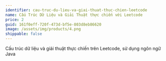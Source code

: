 ```yaml
---
identifier: cau-truc-du-lieu-va-giai-thuat-thuc-chien-leetcode
name: Cấu Trúc Dữ Liệu và Giải Thuật thực chiến với Leetcode
price: 2
guid: 161f0eff-720f-473d-bf5e-803d8eb86620
image: /assets/img/products/4.png
shippable: false
---
```

Cấu trúc dữ liệu và giải thuật thực chiến trên Leetcode, sử dụng ngôn ngữ Java